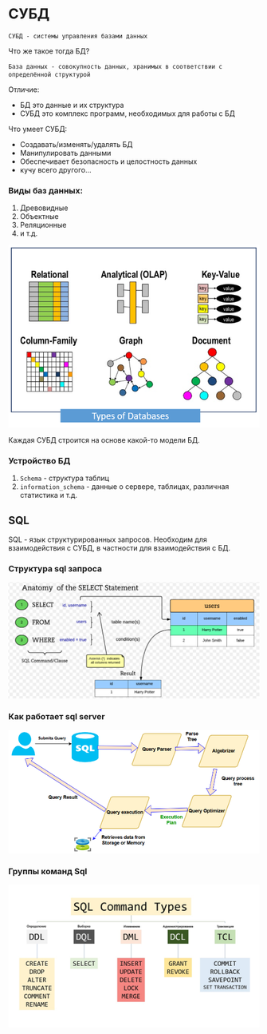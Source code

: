 # СУБД

    СУБД - системы управления базами данных

Что же такое тогда БД?

    База данных - совокупность данных, хранимых в соответствии с определённой структурой


Отличие:

- БД это данные и их структура
- СУБД это комплекс программ, необходимых для работы с БД 

Что умеет СУБД:

- Создавать/изменять/удалять БД
- Манипулировать данными
- Обеспечивает безопасность и целостность данных
- кучу всего другого...

### Виды баз данных:

1. Древовидные
2. Объектные
3. Реляционные
4. и т.д.

![db_types.png](images/db_types.png)

Каждая СУБД строится на основе какой-то модели БД.

### Устройство БД

1. `Schema` - структура таблиц
2. `information_schema` - данные о сервере, таблицах, различная статистика и т.д.


## SQL

SQL - язык структурированных запросов. Необходим для взаимодействия с СУБД, в частности для взаимодействия с БД.


### Структура sql запроса
![img_1.png](images/query_structure.png)

### Как работает sql server

![img.png](images/sql_workflow.png)

### Группы команд Sql 

![Подвиды SQL](images/languages.png)






